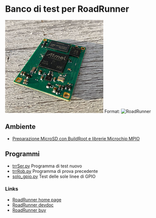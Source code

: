 # Banco di test per RoadRunner

![RoadRunner](roadrunner.jpg)
Format: ![RoadRunner](www.acmesystems.it/roadrunner)

## Ambiente

* [Preparazione MicroSD con BuildRoot e librerie Microchip MPIO](https://www.acmesystems.it/roadrunner_buildroot)

## Programmi

* [trrSer.py](trrSer.py) Programma di test nuovo
* [trrRob.py](trrRob.py) Programma di prova precedente
* [solo_gpio.py](solo_gpio.py) Test delle sole linee di GPIO

### Links

* [RoadRunner home page](www.acmesystems.it/roadrunner)
* [RoadRunner devdoc](www.acmesystems.it/doc_roadrunner)
* [RoadRunner buy](www.acmesystems.it/catalog_roadrunner)
